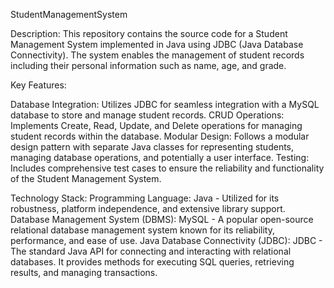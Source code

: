StudentManagementSystem

Description:
This repository contains the source code for a Student Management System implemented in Java using JDBC (Java Database Connectivity). The system enables the management of student records including their personal information such as name, age, and grade.

Key Features:

Database Integration: Utilizes JDBC for seamless integration with a MySQL database to store and manage student records.
CRUD Operations: Implements Create, Read, Update, and Delete operations for managing student records within the database.
Modular Design: Follows a modular design pattern with separate Java classes for representing students, managing database operations, and potentially a user interface.
Testing: Includes comprehensive test cases to ensure the reliability and functionality of the Student Management System.

Technology Stack:
Programming Language: Java - Utilized for its robustness, platform independence, and extensive library support.
Database Management System (DBMS): MySQL - A popular open-source relational database management system known for its reliability, performance, and ease of use.
Java Database Connectivity (JDBC): JDBC - The standard Java API for connecting and interacting with relational databases. It provides methods for executing SQL queries, retrieving results, and managing transactions.

